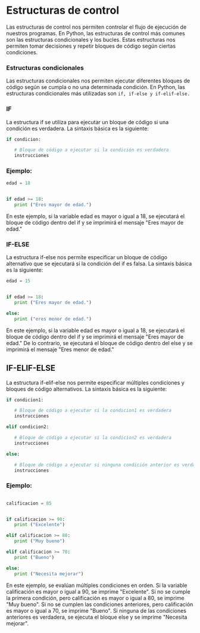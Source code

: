 # Estructuras de control

Las estructuras de control nos permiten controlar el flujo de ejecución de nuestros programas. En Python, las estructuras de control más comunes son las estructuras condicionales y los bucles. Estas estructuras nos permiten tomar decisiones y repetir bloques de código según ciertas condiciones.


### Estructuras condicionales

Las estructuras condicionales nos permiten ejecutar diferentes bloques de código según se cumpla o no una determinada condición. En Python, las estructuras condicionales más utilizadas son `if, if-else y if-elif-else.`

### IF

La estructura if se utiliza para ejecutar un bloque de código si una condición es verdadera. La sintaxis básica es la siguiente:

```python
if condicion:

   # Bloque de código a ejecutar si la condición es verdadera
   instrucciones
```


### Ejemplo:

```python
edad = 18


if edad >= 18:
   print ("Eres mayor de edad.")
```
En este ejemplo, si la variable edad es mayor o igual a 18, se ejecutará el bloque de código dentro del if y se imprimirá el mensaje "Eres mayor de edad."

### IF-ELSE

La estructura if-else nos permite especificar un bloque de código alternativo que se ejecutará si la condición del if es falsa. La sintaxis básica es la siguiente:

```python
edad = 15


if edad >= 18:
   print ("Eres mayor de edad.")

else:
   print ("eres menor de edad.")
```
En este ejemplo, si la variable edad es mayor o igual a 18, se ejecutará el bloque de código dentro del if y se imprimirá el mensaje "Eres mayor de edad." De lo contrario, se ejecutará el bloque de código dentro del else y se imprimirá el mensaje "Eres menor de edad."

## IF-ELIF-ELSE

La estructura if-elif-else nos permite especificar múltiples condiciones y bloques de código alternativos. La sintaxis básica es la siguiente:

```python
if condicion1:

   # Bloque de código a ejecutar si la condicion1 es verdadera
   instrucciones

elif condicion2:

   # Bloque de código a ejecutar si la condicion2 es verdadera
   instrucciones

else:

   # Bloque de código a ejecutar si ninguna condición anterior es verdadera
   instrucciones
```

### Ejemplo:

```python

calificacion = 85


if calificacion >= 90:
   print ("Excelente")

elif calificacion >= 80:
   print ("Muy bueno")

elif calificacion >= 70:
   print ("Bueno")

else:
   print ("Necesita mejorar")
```

En este ejemplo, se evalúan múltiples condiciones en orden. Si la variable calificación es mayor o igual a 90, se imprime "Excelente". Si no se cumple la primera condición, pero calificación es mayor o igual a 80, se imprime "Muy bueno". Si no se cumplen las condiciones anteriores, pero calificación es mayor o igual a 70, se imprime "Bueno". Si ninguna de las condiciones anteriores es verdadera, se ejecuta el bloque else y se imprime "Necesita mejorar".